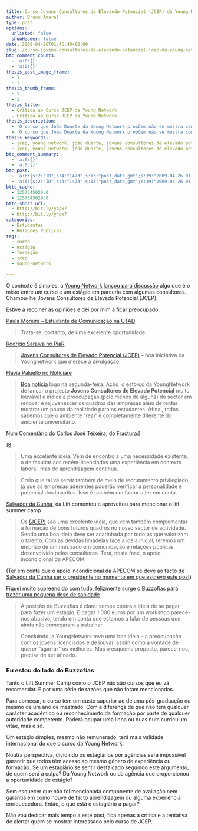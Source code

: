 ```yaml
---
title: Curso Jovens Consultores de Elevando Potencial (JCEP) da Young Network
author: Bruno Amaral
type: post
options:
  unlisted: false
  showHeader: false
date: 2009-04-26T01:45:40+00:00
slug: /curso-jovens-consultores-de-elevando-potencial-jcep-da-young-network/
btc_comment_counts:
  - 'a:0:{}'
  - 'a:0:{}'
thesis_post_image_frame:
  - 1
  - 1
thesis_thumb_frame:
  - 1
  - 1
thesis_title:
  - Crítica ao Curso JCEP da Young Network
  - Crítica ao Curso JCEP da Young Network
thesis_description:
  - 'O curso que João Duarte da Young Network propõem não se mostra como grande oportunidade. Além de questões ligadas ao preço, os estagiários não têm garantias do valor da formação. '
  - 'O curso que João Duarte da Young Network propõem não se mostra como grande oportunidade. Além de questões ligadas ao preço, os estagiários não têm garantias do valor da formação. '
thesis_keywords:
  - jcep, young network, joão duarte, jovens consultores de elevado potencial, crítica, relações públicas, curso,
  - jcep, young network, joão duarte, jovens consultores de elevado potencial, crítica, relações públicas, curso,
btc_comment_summary:
  - 'a:0:{}'
  - 'a:0:{}'
btc_post:
  - 'a:6:{s:2:"ID";s:4:"1473";s:13:"post_date_gmt";s:19:"2009-04-26 01:45:40";s:23:"initial_import_date_gmt";s:19:"2009-04-26 01:49:55";s:20:"last_import_date_gmt";s:19:"2009-05-26 01:19:08";s:4:"hits";s:1:"0";s:6:"misses";s:3:"929";}'
  - 'a:6:{s:2:"ID";s:4:"1473";s:13:"post_date_gmt";s:19:"2009-04-26 01:45:40";s:23:"initial_import_date_gmt";s:19:"2009-04-26 01:49:55";s:20:"last_import_date_gmt";s:19:"2009-05-26 01:19:08";s:4:"hits";s:1:"0";s:6:"misses";s:3:"929";}'
bttc_cache:
  - 1257345029:0
  - 1257345029:0
bttc_short_url:
  - http://bit.ly/y4px7
  - http://bit.ly/y4px7
categories:
  - Estudantes
  - Relações Públicas
tags:
  - curso
  - estágio
  - formação
  - jcep
  - young-network

---
```

O contexto é simples, a [Young Network][1] [lançou para discussão][2] algo que é o misto entre um curso e um estágio em parceria com algumas consultoras. Chamou-lhe Jovens Consultores de Elevado Potencial (JCEP).

Estive a recolher as opíniões e dei por mim a ficar preocupado:

[Paula Moreira &#8211; Estudante de Comunicação na UTAD][3]

> Trata-se, portanto, de uma excelente oportunidade

[Rodrigo Saraiva no PiaR][4]

> [Jovens Consultores de Elevado Potencial (JCEP)][2] &#8211; boa iniciativa da Youngnetwork que merece a divulgação.

[Flávia Paluello no Noticiare][5]

> [Boa notícia][6] logo na segunda-feira. Acho  o esforço da YoungNetwork de lançar o projecto **Jovens Consultores de Elevado Potencial** muito louvável e indica a preocupação (pelo menos de alguns) do sector em renovar e rejuvenescer os quadros das empresas além de tentar mostrar um pouco da realidade para os estudantes. Afinal, todos sabemos que o ambiente “real” é completamente diferente do ambiente universitário.

Num [Comentário do Carlos José Teixeira][7], do [Fractura][8]:[
  
][8] 

> Uma excelente ideia. Vem de encontro a uma necessidade existente, a de facultar aos recém-licenciados uma experiência em contexto laboral, mas de aprendizagem contínua.
  
> Creio que tal vá servir também de meio de recrutamento privilegiado, já que as empresas aderentes poderão verificar a personalidade e potencial dos inscritos. Isso é também um factor a ter em conta.

[Salvador da Cunha][9], da Lift comentou e aproveitou para mencionar o lift summer camp

> Os [(JCEP)][2] são uma excelente ideia, que vem também complementar a formação de bons futuros quadros no nosso sector de actividade. Sendo uma boa ideia deve ser acarinhada por todo os que valorizam o talento. Com as devidas limadelas face à ideia inicial, teremos um embrião de um mestrado em comunicação e relações públicas desenvolvido pelas consultoras. Terá, nesta fase, o apoio incondicional da APECOM.

(Ter em conta que o apoio incondicional da [APECOM se deve ao facto de Salvador da Cunha ser o presidente no momento em que escrevo este post][10])

Fiquei muito supreendido com tudo, felizmente [surge o Buzzofias para trazer uma pequena dose de sanidade][11].

> A posição do Buzzofias é clara: somos contra a ideia de se pagar para fazer um estágio. E pagar 1.000 euros por um workshop parece-nos abusivo, tendo em conta que estamos a falar de pessoas que ainda não começaram a trabalhar.
> 
> Concluindo, a YoungNetwork teve uma boa ideia &#8211; a preocupação com os jovens licenciados é de louvar, assim como a vontade de querer &#8220;agarrar&#8221; os melhores. Mas o esquema proposto, parece-nos, precisa de ser afinado.

### Eu estou do lado do Buzzofias

Tanto o Lift Summer Camp como o JCEP não são cursos que eu vá recomendar. E por uma série de razões que não foram mencionadas.

Para começar, o curso tem um custo superior ao de uma pós-graduação ou mesmo de um ano de mestrado. Com a diferença de que não tem qualquer carácter académico ou reconhecimento da formação por parte de qualquer autoridade competente. Poderá ocupar uma linha ou duas num curriculum vitae, mas é só.

Um estágio simples, mesmo não remunerado, terá mais validade internacional do que o curso da Young Network.

Noutra perspectiva, dividindo os estagiários por agências será impossível garantir que todos têm acesso ao mesmo género de experiência ou formação. Se um estagiário se sentir desfalcado seguindo este argumento, de quem será a culpa? Da Young Network ou da agência que proporcionou a oportunidade de estágio?

Sem esquecer que não foi mencionada componente de avaliação nem garantia em como houve de facto aprendizagem ou alguma experiência enriquecedora. Então, o que está o estagiário a pagar?

Não vou dedicar mais tempo a este post, fica apenas a crítica e a tentativa de alertar quem se mostrar interessado pelo curso de JCEP.

 [1]: http://www.youngnetwork.net/
 [2]: http://dofundodacomunicacao.blogspot.com/2009/04/jovens-consultores-de-elevado-potencial.html
 [3]: http://paulamoreira.wordpress.com/2009/04/23/procuram-se-novos-talentos-na-area-da-comunicacao/
 [4]: http://piar.blogs.sapo.pt/76263.html
 [5]: http://noticiare.wordpress.com/2009/04/20/oportunidade-para-estudantes/
 [6]: http://www.jornalbriefing.iol.pt/noticia.php?id=1057801&div_id=3420
 [7]: http://dofundodacomunicacao.blogspot.com/2009/04/jovens-consultores-de-elevado-potencial.html?showComment=1240222680000#c6848804540964990718
 [8]: http://ww.fractura.net
 [9]: http://foodforthought.lift.com.pt/2009/04/promover-o-talento-na-comunicacao-e-rp/
 [10]: http://www.apecom.pt/quem-somos/corpos-sociais
 [11]: http://buzzofias.blogspot.com/2009/04/das-ideias.html
